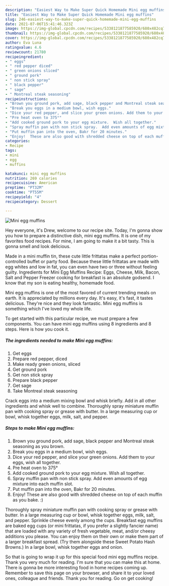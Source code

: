 ```yaml
---
description: "Easiest Way to Make Super Quick Homemade Mini egg muffins"
title: "Easiest Way to Make Super Quick Homemade Mini egg muffins"
slug: 246-easiest-way-to-make-super-quick-homemade-mini-egg-muffins
date: 2021-07-06T15:41:46.323Z
image: https://img-global.cpcdn.com/recipes/5338121877585920/680x482cq70/mini-egg-muffins-recipe-main-photo.jpg
thumbnail: https://img-global.cpcdn.com/recipes/5338121877585920/680x482cq70/mini-egg-muffins-recipe-main-photo.jpg
cover: https://img-global.cpcdn.com/recipes/5338121877585920/680x482cq70/mini-egg-muffins-recipe-main-photo.jpg
author: Eva Luna
ratingvalue: 4.6
reviewcount: 21780
recipeingredient:
- " eggs"
- " red pepper diced"
- " green onions sliced"
- " ground pork"
- " non stick spray"
- " black pepper"
- " sage"
- " Montreal steak seasoning"
recipeinstructions:
- "Brown you ground pork, add sage, black pepper and Montreal steak seasoning as you brown."
- "Break you eggs in a medium bowl, wish eggs."
- "Dice your red pepper, and slice your green onions. Add them to your eggs, wish all together."
- "Pre heat oven to 375°"
- "Add cooked ground pork to your egg mixture.  Wish all together."
- "Spray muffin pan with non stick spray.  Add even amounts of egg mixture into each muffin slot."
- "Put muffin pan into the oven, Bakr for 20 minutes."
- "Enjoy!  These are also good with shredded cheese on top of each muffin as you bake.  :)"
categories:
- Recipe
tags:
- mini
- egg
- muffins

katakunci: mini egg muffins 
nutrition: 269 calories
recipecuisine: American
preptime: "PT32M"
cooktime: "PT55M"
recipeyield: "4"
recipecategory: Dessert

---
```



![Mini egg muffins](https://img-global.cpcdn.com/recipes/5338121877585920/680x482cq70/mini-egg-muffins-recipe-main-photo.jpg)

Hey everyone, it's Drew, welcome to our recipe site. Today, I'm gonna show you how to prepare a distinctive dish, mini egg muffins. It is one of my favorites food recipes. For mine, I am going to make it a bit tasty. This is gonna smell and look delicious.

Made in a mini muffin tin, these cute little frittatas make a perfect portion-controlled buffet or party food. Because these little frittatas are made with egg whites and low in fat, you can even have two or three without feeling guilty. Ingredients for Mini Egg Muffins Recipe: Eggs, Cheese, Milk, Bacon, Salt and Pepper Freezer cooking for breakfast is an absolute godsend. I know that my son is eating healthy, homemade food.

Mini egg muffins is one of the most favored of current trending meals on earth. It is appreciated by millions every day. It's easy, it's fast, it tastes delicious. They're nice and they look fantastic. Mini egg muffins is something which I've loved my whole life.


To get started with this particular recipe, we must prepare a few components. You can have mini egg muffins using 8 ingredients and 8 steps. Here is how you cook it.

<!--inarticleads1-->

##### The ingredients needed to make Mini egg muffins:

1. Get  eggs
1. Prepare  red pepper, diced
1. Make ready  green onions, sliced
1. Get  ground pork
1. Get  non stick spray
1. Prepare  black pepper
1. Get  sage
1. Take  Montreal steak seasoning


Crack eggs into a medium mixing bowl and whisk briefly. Add in all other ingredients and whisk well to combine. Thoroughly spray miniature muffin pan with cooking spray or grease with butter. In a large measuring cup or bowl, whisk together eggs, milk, salt, and pepper. 

<!--inarticleads2-->

##### Steps to make Mini egg muffins:

1. Brown you ground pork, add sage, black pepper and Montreal steak seasoning as you brown.
1. Break you eggs in a medium bowl, wish eggs.
1. Dice your red pepper, and slice your green onions. Add them to your eggs, wish all together.
1. Pre heat oven to 375°
1. Add cooked ground pork to your egg mixture.  Wish all together.
1. Spray muffin pan with non stick spray.  Add even amounts of egg mixture into each muffin slot.
1. Put muffin pan into the oven, Bakr for 20 minutes.
1. Enjoy!  These are also good with shredded cheese on top of each muffin as you bake.  :)


Thoroughly spray miniature muffin pan with cooking spray or grease with butter. In a large measuring cup or bowl, whisk together eggs, milk, salt, and pepper. Sprinkle cheese evenly among the cups. Breakfast egg muffins are baked egg cups (or mini frittatas, if you prefer a slightly fancier name) that are loaded with any variety of fresh vegetable, meat, and/or cheesy additions you please. You can enjoy them on their own or make them part of a larger breakfast spread. (Try them alongside these Sweet Potato Hash Browns.) In a large bowl, whisk together eggs and onion. 

So that is going to wrap it up for this special food mini egg muffins recipe. Thank you very much for reading. I'm sure that you can make this at home. There is gonna be more interesting food in home recipes coming up. Remember to save this page on your browser, and share it to your loved ones, colleague and friends. Thank you for reading. Go on get cooking!

